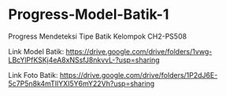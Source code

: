 # Progress-Model-Batik-1
Progress Mendeteksi Tipe Batik Kelompok CH2-PS508

Link Model Batik:
https://drive.google.com/drive/folders/1vwg-LBcYlPfKSKj4eA8xNSsfJ8nkvvL-?usp=sharing

Link Foto Batik:
https://drive.google.com/drive/folders/1P2dJ6E-5c7P5n8k4mTIlYXI5Y6mY22Vh?usp=sharing
